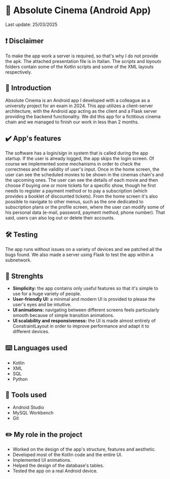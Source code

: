 # 📱 Absolute Cinema (Android App)
Last update: 25/03/2025
## ❗ Disclaimer
To make the app work a server is required, so that's why I do not provide the apk. The attached presentation file is in Italian. The *scripts* and *layouts* folders contain some of the Kotlin scripts and some of the XML layouts respectively.
## 📄 Introduction
Absolute Cinema is an Android app I developed with a colleague as a university project for an exam in 2024. This app utilizes a client-server architecture, with the Android app acting as the client and a Flask server providing the backend functionality. 
We did this app for a fictitious cinema chain and we managed to finish our work in less than 2 months.
## ✔️ App's features
The software has a login/sign in system that is called during the app startup. If the user is already logged, the app skips the login screen. Of course we implemented some mechanisms in order to check the correctness and the validity
of user's input. Once in the home screen, the user can see the scheduled movies to be shown in the cinemas chain's and the upcoming ones. The user can see the details of each movie and then choose if buying one or more tickets for a specific show, 
though he first needs to register a payment method or to pay a subscription (which provides a booklet of discounted tickets). From the home screen it's also possible to navigate to other menus, such as the one dedicated to subscription plans or the
profile screen, where the user can modify some of his personal data (e-mail, password, payment method, phone number). That said, users can also log out or delete their accounts. 
## 🛠️ Testing
The app runs without issues on a variety of devices and we patched all the bugs found. We also made a server using Flask to test the app within a subnetwork.
## 💪 Strenghts
- **Simplicity:** the app contains only useful features so that it's simple to use for a huge variety of people.
- **User-friendly UI:** a minimal and modern UI is provided to please the user's eyes and be intuitive.
- **UI animations:** navigating between different screens feels particularly smooth because of simple transition animations.
- **UI scalability and responsiveness:** the UI is made almost entirely of ConstraintLayout in order to improve performance and adapt it to different devices.
## ⌨️ Languages used
- Kotlin
- XML
- SQL
- Python
## 🔧 Tools used
- Android Studio
- MySQL Workbench
- Git
## ✏️ My role in the project
- Worked on the design of the app's structure, features and aesthetic.
- Developed most of the Kotlin code and the entire UI.
- Implemented UI animations.
- Helped the design of the database's tables.
- Tested the app on a real Android device.
